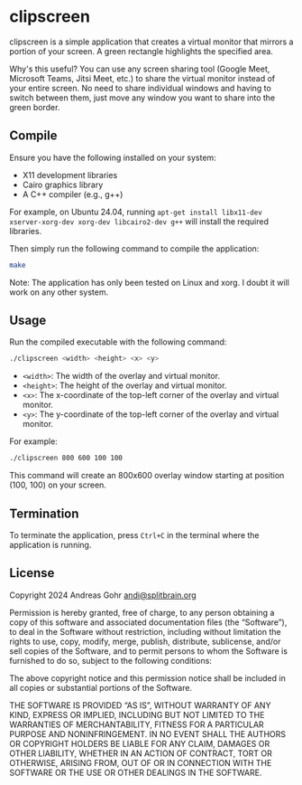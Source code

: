 # clipscreen

clipscreen is a simple application that creates a virtual monitor that mirrors a portion of your screen. A green rectangle highlights the specified area. 

Why's this useful? You can use any screen sharing tool (Google Meet, Microsoft Teams, Jitsi Meet, etc.) to share the virtual monitor instead of your entire screen. No need to share individual windows and having to switch between them, just move any window you want to share into the green border.

## Compile

Ensure you have the following installed on your system:

- X11 development libraries
- Cairo graphics library
- A C++ compiler (e.g., g++)

For example, on Ubuntu 24.04,
running `apt-get install libx11-dev xserver-xorg-dev xorg-dev libcairo2-dev g++`
will install the required libraries.

Then simply run the following command to compile the application:

```bash
make
```

Note: The application has only been tested on Linux and xorg. I doubt it will work on any other system.

## Usage

Run the compiled executable with the following command:

```bash
./clipscreen <width> <height> <x> <y>
```

- `<width>`: The width of the overlay and virtual monitor.
- `<height>`: The height of the overlay and virtual monitor.
- `<x>`: The x-coordinate of the top-left corner of the overlay and virtual monitor.
- `<y>`: The y-coordinate of the top-left corner of the overlay and virtual monitor.

For example:

```bash
./clipscreen 800 600 100 100
```

This command will create an 800x600 overlay window starting at position (100, 100) on your screen.

## Termination

To terminate the application, press `Ctrl+C` in the terminal where the application is running.

## License

Copyright 2024 Andreas Gohr <andi@splitbrain.org>

Permission is hereby granted, free of charge, to any person obtaining a copy of this software and associated documentation files (the “Software”), to deal in the Software without restriction, including without limitation the rights to use, copy, modify, merge, publish, distribute, sublicense, and/or sell copies of the Software, and to permit persons to whom the Software is furnished to do so, subject to the following conditions:

The above copyright notice and this permission notice shall be included in all copies or substantial portions of the Software.

THE SOFTWARE IS PROVIDED “AS IS”, WITHOUT WARRANTY OF ANY KIND, EXPRESS OR IMPLIED, INCLUDING BUT NOT LIMITED TO THE WARRANTIES OF MERCHANTABILITY, FITNESS FOR A PARTICULAR PURPOSE AND NONINFRINGEMENT. IN NO EVENT SHALL THE AUTHORS OR COPYRIGHT HOLDERS BE LIABLE FOR ANY CLAIM, DAMAGES OR OTHER LIABILITY, WHETHER IN AN ACTION OF CONTRACT, TORT OR OTHERWISE, ARISING FROM, OUT OF OR IN CONNECTION WITH THE SOFTWARE OR THE USE OR OTHER DEALINGS IN THE SOFTWARE.
